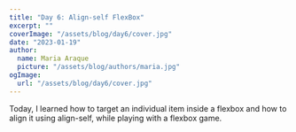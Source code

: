 ```yaml
---
title: "Day 6: Align-self FlexBox"
excerpt: ""
coverImage: "/assets/blog/day6/cover.jpg"
date: "2023-01-19"
author:
  name: Maria Araque
  picture: "/assets/blog/authors/maria.jpg"
ogImage:
  url: "/assets/blog/day6/cover.jpg"
---
```


Today, I learned how to target an individual item inside a flexbox and how to align it using align-self, while playing with a flexbox game.